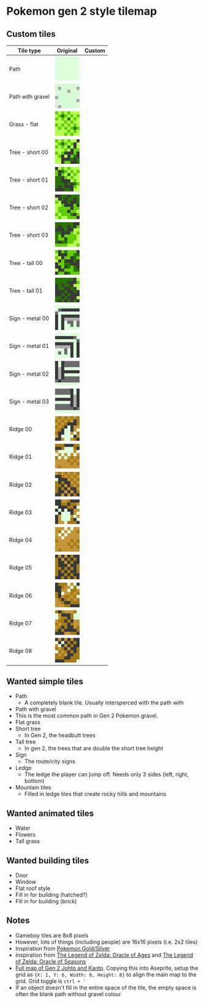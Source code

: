 # Pokemon gen 2 style tilemap

## Custom tiles

| Tile type        | Original                                   | Custom |
| ---------------- | ------------------------------------------ | ------ |
| Path             | ![image](Original/Path_large.png)          |        |
| Path with gravel | ![image](Original/Path-Gravel_large.png)   |        |
| Grass - flat     | ![image](Original/Grass-flat_large.png)    |        |
| Tree - short 00  | ![image](Original/Tree-short-00_large.png) |        |
| Tree - short 01  | ![image](Original/Tree-short-01_large.png) |        |
| Tree - short 02  | ![image](Original/Tree-short-02_large.png) |        |
| Tree - short 03  | ![image](Original/Tree-short-03_large.png) |        |
| Tree - tall 00   | ![image](Original/Tree-tall-00_large.png)  |        |
| Tree - tall 01   | ![image](Original/Tree-tall-01_large.png)  |        |
| Sign - metal 00  | ![image](Original/Sign-metal-00_large.png) |        |
| Sign - metal 01  | ![image](Original/Sign-metal-01_large.png) |        |
| Sign - metal 02  | ![image](Original/Sign-metal-02_large.png) |        |
| Sign - metal 03  | ![image](Original/Sign-metal-03_large.png) |        |
| Ridge 00         | ![image](Original/Ridge-00_large.png)      |        |
| Ridge 01         | ![image](Original/Ridge-01_large.png)      |        |
| Ridge 02         | ![image](Original/Ridge-02_large.png)      |        |
| Ridge 03         | ![image](Original/Ridge-03_large.png)      |        |
| Ridge 04         | ![image](Original/Ridge-04_large.png)      |        |
| Ridge 05         | ![image](Original/Ridge-05_large.png)      |        |
| Ridge 06         | ![image](Original/Ridge-06_large.png)      |        |
| Ridge 07         | ![image](Original/Ridge-07_large.png)      |        |
| Ridge 08         | ![image](Original/Ridge-08_large.png)      |        |

## Wanted simple tiles
- Path
  - A completely blank tile. Usually intersperced with the path with  
- Path with gravel 
 - This is the most common path in Gen 2 Pokemon
gravel.
- Flat grass
- Short tree
  - In Gen 2, the headbutt trees
- Tall tree
  - In gen 2, the trees that are double the short tree height
- Sign
  - The route/city signs
- Ledge
  - The ledge the player can jump off. Needs only 3 sides (left, right, bottom)
- Mountain tiles
  - Filled in ledge tiles that create rocky hills and mountains

## Wanted animated tiles
- Water
- Flowers 
- Tall grass

## Wanted building tiles 
- Door
- Window
- Flat roof style
- Fill in for building (hatched?)
- Fill in for building (brick)

## Notes
- Gameboy tiles are 8x8 pixels
- However, lots of things (including people) are 16x16 pixels (i.e. 2x2 tiles)
- Inspiration from [Pokemon Gold/Silver](https://www.spriters-resource.com/game_boy_gbc/pokemongoldsilver/sheet/60234/)
- Inspiration from [The Legend of Zelda: Oracle of Ages](https://www.spriters-resource.com/game_boy_gbc/thelegendofzeldaoracleofages/) and [The Legend of Zelda: Oracle of Seasons](https://www.spriters-resource.com/game_boy_gbc/thelegendofzeldaoracleofseasons/)
- [Full map of Gen 2 Johto and Kanto](https://www.reddit.com/r/pokemon/comments/ez1v43/gen_ii_map_of_overworld_and_dungeons_as_they/). Copying this into Aseprite, setup the grid as `{X: 1, Y: 6, Width: 8, Height: 8}` to align the main map to the grid. Grid toggle is `ctrl + '`
- If an object doesn't fill in the entire space of the tile, the empty space is often the blank path without gravel colour
